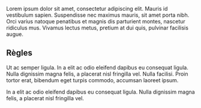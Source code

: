 Lorem ipsum dolor sit amet, consectetur adipiscing elit. Mauris id vestibulum sapien. Suspendisse nec maximus mauris, sit amet porta nibh. Orci varius natoque penatibus et magnis dis parturient montes, nascetur ridiculus mus. Vivamus lectus metus, pretium at dui quis, pulvinar facilisis augue.

## Règles
Ut ac semper ligula. In a elit ac odio eleifend dapibus eu consequat ligula. Nulla dignissim magna felis, a placerat nisl fringilla vel. Nulla facilisi. Proin tortor erat, bibendum eget turpis commodo, accumsan laoreet ipsum.

In a elit ac odio eleifend dapibus eu consequat ligula. Nulla dignissim magna felis, a placerat nisl fringilla vel.
